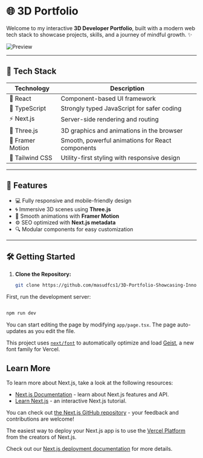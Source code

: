# 🌐 3D Portfolio

Welcome to my interactive **3D Developer Portfolio**, built with a modern web tech stack to showcase projects, skills, and a journey of mindful growth. ✨

![Preview](https://yourdomain.com/preview-image.jpg)

---

## 🚀 Tech Stack

| Technology       | Description                                      |
|------------------|--------------------------------------------------|
| 🧠 React         | Component-based UI framework                     |
| 🧾 TypeScript    | Strongly typed JavaScript for safer coding       |
| ⚡ Next.js       | Server-side rendering and routing                |
| 🌌 Three.js      | 3D graphics and animations in the browser        |
| 🎯 Framer Motion | Smooth, powerful animations for React components |
| 🎨 Tailwind CSS  | Utility-first styling with responsive design     |

---

## 🎯 Features

- 💻 Fully responsive and mobile-friendly design  
- 🌀 Immersive 3D scenes using **Three.js**
- 🔄 Smooth animations with **Framer Motion**
- ⚙️ SEO optimized with **Next.js metadata**  
- 🔍 Modular components for easy customization

---

## 🛠️ Getting Started

1. **Clone the Repository:**
   ```bash
   git clone https://github.com/masudfcs1/3D-Portfolio-Showcasing-Innovation-in-Every-Dimension.git

   ```

First, run the development server:

```bash

npm run dev

```

You can start editing the page by modifying `app/page.tsx`. The page auto-updates as you edit the file.

This project uses [`next/font`](https://nextjs.org/docs/app/building-your-application/optimizing/fonts) to automatically optimize and load [Geist](https://vercel.com/font), a new font family for Vercel.

## Learn More

To learn more about Next.js, take a look at the following resources:

- [Next.js Documentation](https://nextjs.org/docs) - learn about Next.js features and API.
- [Learn Next.js](https://nextjs.org/learn) - an interactive Next.js tutorial.

You can check out [the Next.js GitHub repository](https://github.com/vercel/next.js) - your feedback and contributions are welcome!

The easiest way to deploy your Next.js app is to use the [Vercel Platform](https://vercel.com/new?utm_medium=default-template&filter=next.js&utm_source=create-next-app&utm_campaign=create-next-app-readme) from the creators of Next.js.

Check out our [Next.js deployment documentation](https://nextjs.org/docs/app/building-your-application/deploying) for more details.
